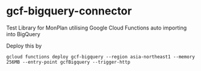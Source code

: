 # gcf-bigquery-connector
Test Library for MonPlan utilising Google Cloud Functions auto importing into BigQuery


Deploy this by
```
gcloud functions deploy gcf-bigquery --region asia-northeast1 --memory 256MB --entry-point gcfBigquery --trigger-http
```